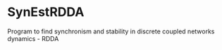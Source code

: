 # SynEstRDDA
Program to find synchronism and stability in discrete coupled networks dynamics - RDDA 
